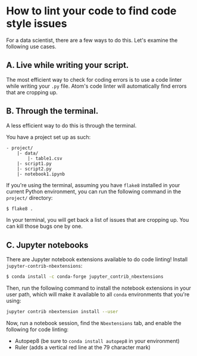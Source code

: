 # How to lint your code to find code style issues

For a data scientist, there are a few ways to do this. Let's examine the following use cases.

## A. Live while writing your script.

The most efficient way to check for coding errors is to use a code linter while writing your `.py` file. Atom's code linter will automatically find errors that are cropping up.

## B. Through the terminal.

A less efficient way to do this is through the terminal.

You have a project set up as such:

```
- project/
    |- data/
        |- table1.csv
    |- script1.py
    |- script2.py
    |- notebook1.ipynb
```

If you're using the terminal, assuming you have `flake8` installed in your current Python environment, you can run the following command in the `project/` directory:

```bash
$ flake8 .
```

In your terminal, you will get back a list of issues that are cropping up. You can kill those bugs one by one.

## C. Jupyter notebooks

There are Jupyter notebook extensions available to do code linting! Install `jupyter-contrib-nbextensions`:

```bash
$ conda install -c conda-forge jupyter_contrib_nbextensions
```

Then, run the following command to install the notebook extensions in your user path, which will make it available to all `conda` environments that you're using:

```bash
jupyter contrib nbextension install --user
```

Now, run a notebook session, find the `Nbextensions` tab, and enable the following for code linting:

- Autopep8 (be sure to `conda install autopep8` in your environment)
- Ruler (adds a vertical red line at the 79 character mark)
